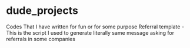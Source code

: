 # dude_projects
Codes That I have written for fun or for some purpose
Referral template - This is the script I used to generate literally same message asking for referrals in some companies
